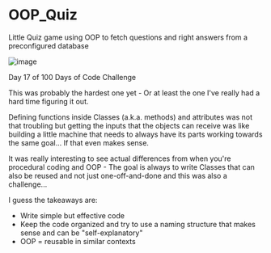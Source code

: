 # OOP_Quiz
 Little Quiz game using OOP to fetch questions and right answers from a preconfigured database
 
![image](https://github.com/ahskur/OOP_Quiz/assets/63268217/c8ebdeea-963b-4546-8714-28e0f51dba3c)

Day 17 of 100 Days of Code Challenge


This was probably the hardest one yet - Or at least the one I've really had a hard time figuring it out.


Defining functions inside Classes (a.k.a. methods) and attributes was not that troubling but getting the inputs that the objects can receive was like building a little machine that needs to always have its parts working towards the same goal... If that even makes sense.


It was really interesting to see actual differences from when you're procedural coding and OOP - The goal is always to write Classes that can also be reused and not just one-off-and-done and this was also a challenge...


I guess the takeaways are:
- Write simple but effective code
- Keep the code organized and try to use a naming structure that makes sense and can be "self-explanatory"
- OOP = reusable in similar contexts


